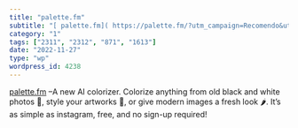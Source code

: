 ```yaml
---
title: "palette.fm"
subtitle: "[ palette.fm]( https://palette.fm/?utm_campaign=Recomendo&utm_medium=email&utm_source=Revue%20newsle..."
category: "1"
tags: ["2311", "2312", "871", "1613"]
date: "2022-11-27"
type: "wp"
wordpress_id: 4238
---
```

[ palette.fm]( https://palette.fm/?utm_campaign=Recomendo&utm_medium=email&utm_source=Revue%20newsletter) –A new AI colorizer. Colorize anything from old black and white photos 📸, style your artworks 🎨, or give modern images a fresh look 🌶. It’s as simple as instagram, free, and no sign-up required!